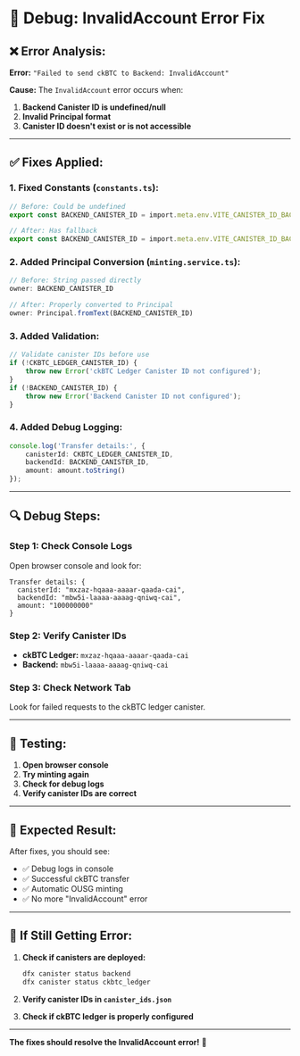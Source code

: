 # 🐛 Debug: InvalidAccount Error Fix

## ❌ **Error Analysis:**

**Error:** `"Failed to send ckBTC to Backend: InvalidAccount"`

**Cause:** The `InvalidAccount` error occurs when:
1. **Backend Canister ID is undefined/null**
2. **Invalid Principal format**
3. **Canister ID doesn't exist or is not accessible**

---

## ✅ **Fixes Applied:**

### **1. Fixed Constants (`constants.ts`):**
```typescript
// Before: Could be undefined
export const BACKEND_CANISTER_ID = import.meta.env.VITE_CANISTER_ID_BACKEND;

// After: Has fallback
export const BACKEND_CANISTER_ID = import.meta.env.VITE_CANISTER_ID_BACKEND || "mbw5i-laaaa-aaaag-qniwq-cai";
```

### **2. Added Principal Conversion (`minting.service.ts`):**
```typescript
// Before: String passed directly
owner: BACKEND_CANISTER_ID

// After: Properly converted to Principal
owner: Principal.fromText(BACKEND_CANISTER_ID)
```

### **3. Added Validation:**
```typescript
// Validate canister IDs before use
if (!CKBTC_LEDGER_CANISTER_ID) {
    throw new Error('ckBTC Ledger Canister ID not configured');
}
if (!BACKEND_CANISTER_ID) {
    throw new Error('Backend Canister ID not configured');
}
```

### **4. Added Debug Logging:**
```typescript
console.log('Transfer details:', {
    canisterId: CKBTC_LEDGER_CANISTER_ID,
    backendId: BACKEND_CANISTER_ID,
    amount: amount.toString()
});
```

---

## 🔍 **Debug Steps:**

### **Step 1: Check Console Logs**
Open browser console and look for:
```
Transfer details: {
  canisterId: "mxzaz-hqaaa-aaaar-qaada-cai",
  backendId: "mbw5i-laaaa-aaaag-qniwq-cai",
  amount: "100000000"
}
```

### **Step 2: Verify Canister IDs**
- **ckBTC Ledger:** `mxzaz-hqaaa-aaaar-qaada-cai`
- **Backend:** `mbw5i-laaaa-aaaag-qniwq-cai`

### **Step 3: Check Network Tab**
Look for failed requests to the ckBTC ledger canister.

---

## 🚀 **Testing:**

1. **Open browser console**
2. **Try minting again**
3. **Check for debug logs**
4. **Verify canister IDs are correct**

---

## 🎯 **Expected Result:**

After fixes, you should see:
- ✅ Debug logs in console
- ✅ Successful ckBTC transfer
- ✅ Automatic OUSG minting
- ✅ No more "InvalidAccount" error

---

## 🔧 **If Still Getting Error:**

1. **Check if canisters are deployed:**
   ```bash
   dfx canister status backend
   dfx canister status ckbtc_ledger
   ```

2. **Verify canister IDs in `canister_ids.json`**

3. **Check if ckBTC ledger is properly configured**

---

**The fixes should resolve the InvalidAccount error!** 🎉

